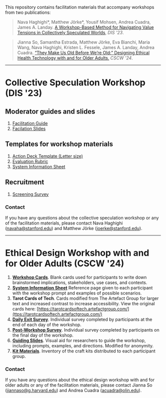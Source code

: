 This repository contains facilitation materials that accompany workshops from two publications:

> Nava Haghighi\*, Matthew Jörke\*, Yousif Mohsen, Andrea Cuadra, James A. Landay. [A Workshop-Based Method for Navigating Value Tensions in Collectively Speculated Worlds](https://dl.acm.org/doi/10.1145/3563657.3595992), *DIS '23*.

> Jianna So, Samantha Estrada, Matthew Jörke, Eva Bianchi, Maria Wang, Nava Haghighi, Kristen L. Fessele, James A. Landay, Andrea Cuadra. [“They Make Us Old Before We’re Old:” Designing Ethical Health Technology with and for Older Adults.]() *CSCW '24*.

---

# Collective Speculation Workshop (DIS '23)

## Moderator guides and slides
1. [Facilitation Guide](https://docs.google.com/document/d/10t3ygBTE1gv6bJbCFofNovnjgjqgtvxiAictwnjRdSk/edit?usp=sharing)
2. [Facilation Slides](https://docs.google.com/presentation/d/1iClORmNKflZkjEYXEplaosHq5cUsIpPXn2Vh52Z_ems/edit?usp=sharing)

## Templates for workshop materials
1. [Action Deck Template (Letter size)](https://drive.google.com/file/d/1ByfkuMgqz9uCyKKI-jadpvDT98xEU9Ps/view?usp=sharing)
2. [Evaluation Rubric](https://docs.google.com/document/d/1pDKC8HlxQIxypAR2wLh4Mdw50YhXymWqivXapq5l2cw/edit)
3. [System Information Sheet](https://docs.google.com/document/d/1npLCqvPloQj91HYXOXb391Yj_Ss9PYrM726m84SZP4w/edit?usp=sharing) 

## Recruitment
1. [Screening Survey](https://docs.google.com/document/d/10UCB5z2PvSTtdVyc6xeMtwjXASwHUY1BJ2sWRX5R1FE/edit#heading=h.ggpa7hjyvjow) 

### Contact
If you have any questions about the collective speculation workshop or any of the facilitation materials, please contact Nava Haghighi ([navaha@stanford.edu](mailto:navaha@stanford.edu)) and Matthew Jörke ([joerke@stanford.edu](mailto:joerke@stanford.edu)).

---

# Ethical Design Workshop with and for Older Adults (CSCW '24)

1. [__Workshop Cards__](https://drive.google.com/file/d/1IQRkNKGDPXpws64kc5BvfAMECSlNCUiO/view?usp=share_link). Blank cards used for participants to write down brainstormed implications, stakeholders, use cases, and contexts.
2. [__System Information Sheet__](https://drive.google.com/file/d/1tqkD-qJ-Jx-nNCK-G0x0JXPRV3dnNnAQ/view?usp=share_link) Reference page given to each participant with the workshop prompt and examples of possible scenarios.
3. __Tarot Cards of Tech__. Cards modified from The Artefact Group for larger text and increased contrast to increase accessibility. View the original cards here: [https://tarotcardsoftech.artefactgroup.com/](ttps://tarotcardsoftech.artefactgroup.com/)
4. [__Daily Exit Survey__](https://drive.google.com/file/d/1PC2A1xNF4K4w3QU2eL4RANwK339nCamc/view?usp=share_link). Individual survey completed by participants at the end of each day of the workshop.
5. [__Post-Workshop Survey__](https://drive.google.com/file/d/1-HWhhrqfTDymfFlV7Gz9Jqxo8OR348FO/view?usp=share_link). Individual survey completed by participants on the final day of the workshop.
6. [__Guiding Slides__](https://drive.google.com/file/d/10IH3LTcukMwXJjeKNrSN56c86D9SHfXi/view?usp=sharing). Visual aid for researchers to guide the workshop, including prompts, examples, and directions. Modified for anonymity.
7. [__Kit Materials__](https://drive.google.com/file/d/16redgGC4XaGFo1uOShd8M8aN0567f35_/view?usp=share_link). Inventory of the craft kits distributed to each participant group.

### Contact
If you have any questions about the ethical design workshop with and for older adults or any of the facilitation materials, please contact Jianna So ([jiannaso@g.harvard.edu](mailto:jiannaso@g.harvard.edu)) and Andrea Cuadra ([acuadra@olin.edu](mailto:acuadra@olin.edu)).
